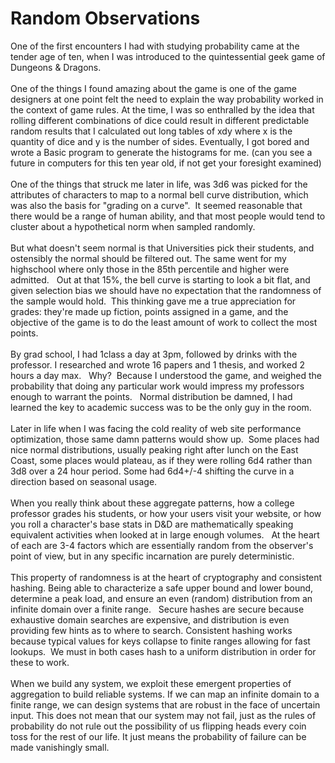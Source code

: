 Random Observations
===================

One of the first encounters I had with studying probability came at the tender age of ten, when I was introduced to the quintessential geek game of Dungeons & Dragons. <br><br>One of the things I found amazing about the game is one of the game designers at one point felt the need to explain the way probability worked in the context of game rules. At the time, I was so enthralled by the idea that rolling different combinations of dice could result in different predictable random results that I calculated out long tables of xdy where x is the quantity of dice and y is the number of sides. Eventually, I got bored and wrote a Basic program to generate the histograms for me. (can you see a future in computers for this ten year old, if not get your foresight examined)<br><br>One of the things that struck me later in life, was 3d6 was picked for the attributes of characters to map to a normal bell curve distribution, which was also the basis for "grading on a curve".  It seemed reasonable that there would be a range of human ability, and that most people would tend to cluster about a hypothetical norm when sampled randomly.<br><br>But what doesn&#39;t seem normal is that Universities pick their students, and ostensibly the normal should be filtered out. The same went for my highschool where only those in the 85th percentile and higher were admitted.   Out at that 15%, the bell curve is starting to look a bit flat, and given selection bias we should have no expectation that the randomness of the sample would hold.  This thinking gave me a true appreciation for grades: they&#39;re made up fiction, points assigned in a game, and the objective of the game is to do the least amount of work to collect the most points. <br><br>By grad school, I had 1class a day at 3pm, followed by drinks with the professor. I researched and wrote 16 papers and 1 thesis, and worked 2 hours a day max.   Why?  Because I understood the game, and weighed the probability that doing any particular work would impress my professors enough to warrant the points.   Normal distribution be damned, I had learned the key to academic success was to be the only guy in the room. <br><br>Later in life when I was facing the cold reality of web site performance optimization, those same damn patterns would show up.  Some places had nice normal distributions, usually peaking right after lunch on the East Coast, some places would plateau, as if they were rolling 6d4 rather than 3d8 over a 24 hour period. Some had 6d4+/-4 shifting the curve in a direction based on seasonal usage. <br><br>When you really think about these aggregate patterns, how a college professor grades his students, or how your users visit your website, or how you roll a character&#39;s base stats in D&D are mathematically speaking equivalent activities when looked at in large enough volumes.   At the heart of each are 3-4 factors which are essentially random from the observer&#39;s point of view, but in any specific incarnation are purely deterministic. <br><br>This property of randomness is at the heart of cryptography and consistent hashing. Being able to characterize a safe upper bound and lower bound, determine a peak load, and ensure an even (random) distribution from an infinite domain over a finite range.   Secure hashes are secure because exhaustive domain searches are expensive, and distribution is even providing few hints as to where to search. Consistent hashing works because typical values for keys collapse to finite ranges allowing for fast lookups.  We must in both cases hash to a uniform distribution in order for these to work.<br><br>When we build any system, we exploit these emergent properties of aggregation to build reliable systems. If we can map an infinite domain to a finite range, we can design systems that are robust in the face of uncertain input. This does not mean that our system may not fail, just as the rules of probability do not rule out the possibility of us flipping heads every coin toss for the rest of our life. It just means the probability of failure can be made vanishingly small. 